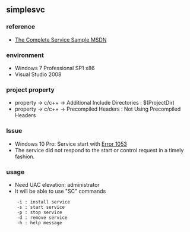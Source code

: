 ## simplesvc

### reference
- [The Complete Service Sample MSDN](https://docs.microsoft.com/en-us/windows/win32/services/the-complete-service-sample)

### environment
- Windows 7 Professional SP1 x86
- Visual Studio 2008

### project property
- property -> c/c++ -> Additional Include Directories : $(ProjectDir)
- property -> c/c++ -> Precompiled Headers : Not Using Precompiled Headers

### Issue
- Windows 10 Pro: Service start with [Error 1053](https://docs.microsoft.com/en-us/windows/win32/debug/system-error-codes--1300-1699-)
- The service did not respond to the start or control request in a timely fashion. 

### usage
- Need UAC elevation: administrator
- It will be able to use "SC" commands
```
    -i : install service
    -s : start service
    -p : stop service
    -d : remove service
    -h : help message
```